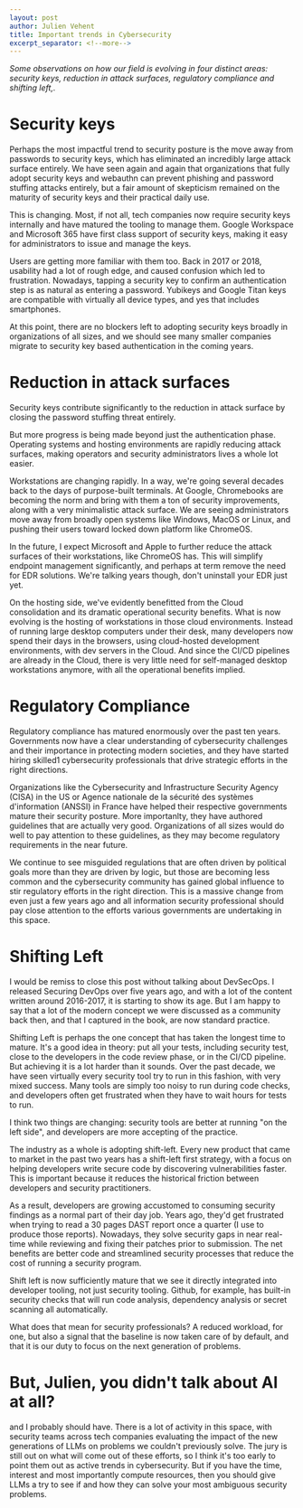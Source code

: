 ```yaml
---
layout: post
author: Julien Vehent
title: Important trends in Cybersecurity
excerpt_separator: <!--more-->
---
```


_Some observations on how our field is evolving in four distinct areas: security keys, reduction in attack surfaces, regulatory compliance and shifting left,._


# Security keys

Perhaps the most impactful trend to security posture is the move away from passwords to security keys, which has eliminated an incredibly large attack surface entirely. We have seen again and again that organizations that fully adopt security keys and webauthn can prevent phishing and password stuffing attacks entirely, but a fair amount of skepticism remained on the maturity of security keys and their practical daily use.

This is changing. Most, if not all, tech companies now require security keys internally and have matured the tooling to manage them. Google Workspace and Microsoft 365 have first class support of security keys, making it easy for administrators to issue and manage the keys.

<!--more-->

Users are getting more familiar with them too. Back in 2017 or 2018, usability had a lot of rough edge, and caused confusion which led to frustration. Nowadays, tapping a security key to confirm an authentication step is as natural as entering a password. Yubikeys and Google Titan keys are compatible with virtually all device types, and yes that includes smartphones.

At this point, there are no blockers left to adopting security keys broadly in organizations of all sizes, and we should see many smaller companies migrate to security key based authentication in the coming years.

# Reduction in attack surfaces

Security keys contribute significantly to the reduction in attack surface by closing the password stuffing threat entirely.

But more progress is being made beyond just the authentication phase. Operating systems and hosting environments are rapidly reducing attack surfaces, making operators and security administrators lives a whole lot easier.

Workstations are changing rapidly. In a way, we're going several decades back to the days of purpose-built terminals. At Google, Chromebooks are becoming the norm and bring with them a ton of security improvements, along with a very minimalistic attack surface. We are seeing administrators move away from broadly open systems like Windows, MacOS or Linux, and pushing their users toward locked down platform like ChromeOS.

In the future, I expect Microsoft and Apple to further reduce the attack surfaces of their workstations, like ChromeOS has. This will simplify endpoint management significantly, and perhaps at term remove the need for EDR solutions. We're talking years though, don't uninstall your EDR just yet.

On the hosting side, we've evidently benefitted from the Cloud consolidation and its dramatic operational security benefits. What is now evolving is the hosting of workstations in those cloud environments. Instead of running large desktop computers under their desk, many developers now spend their days in the browsers, using cloud-hosted development environments, with dev servers in the Cloud. And since the CI/CD pipelines are already in the Cloud, there is very little need for self-managed desktop workstations anymore, with all the operational benefits implied.

# Regulatory Compliance

Regulatory compliance has matured enormously over the past ten years. Governments now have a clear understanding of cybersecurity challenges and their importance in protecting modern societies, and they have started hiring skilled1 cybersecurity professionals that drive strategic efforts in the right directions.

Organizations like the Cybersecurity and Infrastructure Security Agency (CISA) in the US or Agence nationale de la sécurité des systèmes d'information (ANSSI) in France have helped their respective governments mature their security posture. More importanlty, they have authored guidelines that are actually very good. Organizations of all sizes would do well to pay attention to these guidelines, as they may become regulatory requirements in the near future.

We continue to see misguided regulations that are often driven by political goals more than they are driven by logic, but those are becoming less common and the cybersecurity community has gained global influence to stir regulatory efforts in the right direction. This is a massive change from even just a few years ago and all information security professional should pay close attention to the efforts various governments are undertaking in this space.

# Shifting Left

I would be remiss to close this post without talking about DevSecOps. I released Securing DevOps over five years ago, and with a lot of the content written around 2016-2017, it is starting to show its age. But I am happy to say that a lot of the modern concept we were discussed as a community back then, and that I captured in the book, are now standard practice. 

Shifting Left is perhaps the one concept that has taken the longest time to mature. It's a good idea in theory: put all your tests, including security test, close to the developers in the code review phase, or in the CI/CD pipeline. But achieving it is a lot harder than it sounds. Over the past decade, we have seen virtually every security tool try to run in this fashion, with very mixed success. Many tools are simply too noisy to run during code checks, and developers often get frustrated when they have to wait hours for tests to run.

I think two things are changing: security tools are better at running "on the left side", and developers are more accepting of the practice.

The industry as a whole is adopting shift-left. Every new product that came to market in the past two years has a shift-left first strategy, with a focus on helping developers write secure code by discovering vulnerabilities faster. This is important because it reduces the historical friction between developers and security practitioners. 

As a result, developers are growing accustomed to consuming security findings as a normal part of their day job. Years ago, they'd get frustrated when trying to read a 30 pages DAST report once a quarter (I use to produce those reports). Nowadays, they solve security gaps in near real-time while reviewing and fixing their patches prior to submission. The net benefits are better code and streamlined security processes that reduce the cost of running a security program.

Shift left is now sufficiently mature that we see it directly integrated into developer tooling, not just security tooling. Github, for example, has built-in security checks that will run code analysis, dependency analysis or secret scanning all automatically.

What does that mean for security professionals? A reduced workload, for one, but also a signal that the baseline is now taken care of by default, and that it is our duty to focus on the next generation of problems.

# But, Julien, you didn't talk about AI at all?

and I probably should have. There is a lot of activity in this space, with security teams across tech companies evaluating the impact of the new generations of LLMs on problems we couldn't previously solve. The jury is still out on what will come out of these efforts, so I think it's too early to point them out as active trends in cybersecurity. But if you have the time, interest and most importantly compute resources, then you should give LLMs a try to see if and how they can solve your most ambiguous security problems.
